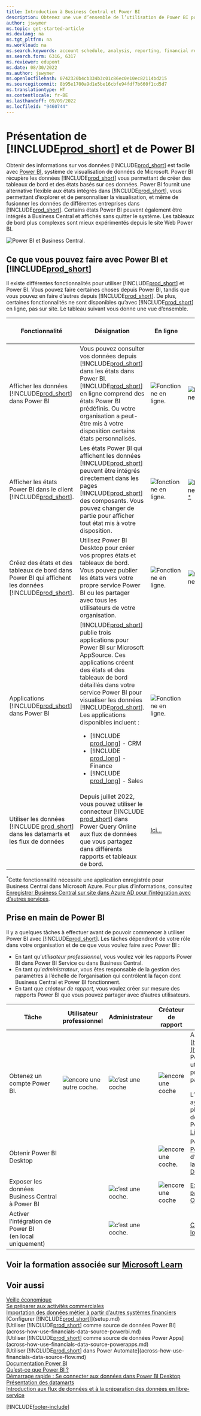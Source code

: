 ```yaml
---
title: Introduction à Business Central et Power BI
description: Obtenez une vue d’ensemble de l’utilisation de Power BI pour obtenir des informations, des informations décisionnelles et des indicateurs de performance clés à partir de vos données Business Central.
author: jswymer
ms.topic: get-started-article
ms.devlang: na
ms.tgt_pltfrm: na
ms.workload: na
ms.search.keywords: account schedule, analysis, reporting, financial report, business intelligence, KPI
ms.search.form: 6316, 6317
ms.reviewer: edupont
ms.date: 08/30/2022
ms.author: jswymer
ms.openlocfilehash: 0742320b4cb334b3c01c86ec0e10ec82114bd215
ms.sourcegitcommit: 8b95e1700a9d1e5be16cbfe94fdf7b660f1cd5d7
ms.translationtype: HT
ms.contentlocale: fr-BE
ms.lasthandoff: 09/09/2022
ms.locfileid: "9460744"
---
```

# <a name="introduction-to-prod_short-and-power-bi"></a>Présentation de [!INCLUDE[prod_short](includes/prod_short.md)] et de Power BI

Obtenir des informations sur vos données [!INCLUDE[prod_short](includes/prod_short.md)] est facile avec [Power BI](https://powerbi.microsoft.com), système de visualisation de données de Microsoft. Power BI récupère les données [!INCLUDE[prod_short](includes/prod_short.md)] vous permettant de créer des tableaux de bord et des états basés sur ces données. Power BI fournit une alternative flexible aux états intégrés dans [!INCLUDE[prod_short](includes/prod_short.md)], vous permettant d’explorer et de personnaliser la visualisation, et même de fusionner les données de différentes entreprises dans [!INCLUDE[prod_short](includes/prod_short.md)]. Certains états Power BI peuvent également être intégrés à Business Central et affichés sans quitter le système. Les tableaux de bord plus complexes sont mieux expérimentés depuis le site Web Power BI.

![Power BI et Business Central.](media/power-bi-intro.png)

## <a name="what-you-can-do-with-power-bi-and-prod_short"></a>Ce que vous pouvez faire avec Power BI et [!INCLUDE[prod_short](includes/prod_short.md)]

Il existe différentes fonctionnalités pour utiliser [!INCLUDE[prod_short](includes/prod_short.md)] et Power BI. Vous pouvez faire certaines choses depuis Power BI, tandis que vous pouvez en faire d’autres depuis [!INCLUDE[prod_short](includes/prod_short.md)]. De plus, certaines fonctionnalités ne sont disponibles qu’avec [!INCLUDE[prod_short](includes/prod_short.md)] en ligne, pas sur site. Le tableau suivant vous donne une vue d’ensemble.

|Fonctionnalité|Désignation|En ligne|Local|En savoir plus|
|-------|-----------|--------------|-----------|----------------|
|Afficher les données [!INCLUDE[prod_short](includes/prod_short.md)] dans Power BI|Vous pouvez consulter vos données depuis [!INCLUDE[prod_short](includes/prod_short.md)] dans les états dans Power BI. [!INCLUDE[prod_short](includes/prod_short.md)] en ligne comprend des états Power BI prédéfinis. Ou votre organisation a peut-être mis à votre disposition certains états personnalisés.|![Fonctionne en ligne.](media/check.png)|![Fonctionne en local](media/check.png)|[Ici...](across-working-with-business-central-in-powerbi.md)|
|Afficher les états Power BI dans le client [!INCLUDE[prod_short](includes/prod_short.md)].| Les états Power BI qui affichent les données [!INCLUDE[prod_short](includes/prod_short.md)] peuvent être intégrés directement dans les pages [!INCLUDE[prod_short](includes/prod_short.md)] des composants. Vous pouvez changer de partie pour afficher tout état mis à votre disposition. |![fonctionne en ligne.](media/check.png)|![Fonctionne en local](media/check.png)<sup>[*](#onprem)</sup>|[Ici...](across-working-with-powerbi.md).|
|Créez des états et des tableaux de bord dans Power BI qui affichent les données [!INCLUDE[prod_short](includes/prod_short.md)].|Utilisez Power BI Desktop pour créer vos propres états et tableaux de bord. Vous pouvez publier les états vers votre propre service Power BI ou les partager avec tous les utilisateurs de votre organisation.|![Fonctionne en ligne.](media/check.png)|![fonctionne en local](media/check.png)|[Ici...](across-how-use-financials-data-source-powerbi.md)|
|Applications [!INCLUDE[prod_short](includes/prod_short.md)] dans Power BI| [!INCLUDE[prod_short](includes/prod_short.md)] publie trois applications pour Power BI sur Microsoft AppSource. Ces applications créent des états et des tableaux de bord détaillés dans votre service Power BI pour visualiser les données [!INCLUDE[prod_short](includes/prod_short.md)]. Les applications disponibles incluent : <ul><li>[!INCLUDE [prod_long](includes/prod_long.md)] - CRM </li><li>[!INCLUDE [prod_long](includes/prod_long.md)] - Finance </li><li>[!INCLUDE [prod_long](includes/prod_long.md)] - Sales </li></ul>  |![Fonctionne en ligne.](media/check.png)||[Ici...](across-powerbi-business-central-apps.md)|
|Utiliser les données [!INCLUDE [prod_short](includes/prod_short.md)] dans les datamarts et les flux de données|Depuis juillet 2022, vous pouvez utiliser le connecteur [!INCLUDE [prod_short](includes/prod_short.md)] dans Power Query Online aux flux de données que vous partagez dans différents rapports et tableaux de bord.|[Ici...](across-powerbi-business-central-apps.md)|

<a name="onprem"><sup>*</sup></a>Cette fonctionnalité nécessite une application enregistrée pour Business Central dans Microsoft Azure. Pour plus d’informations, consultez [Enregistrer Business Central sur site dans Azure AD pour l’intégration avec d’autres services](/dynamics365/business-central/dev-itpro/administration/register-app-azure).

## <a name="get-ready-to-use-power-bi"></a>Prise en main de Power BI

Il y a quelques tâches à effectuer avant de pouvoir commencer à utiliser Power BI avec [!INCLUDE[prod_short](includes/prod_short.md)]. <!-- Some of the tasks are typically only done by administrators or super users.--> Les tâches dépendront de votre rôle dans votre organisation et de ce que vous voulez faire avec Power BI :

- En tant qu’*utilisateur professionnel*, vous voulez voir les rapports Power BI dans Power BI Service ou dans Business Central.
- En tant qu’*administrateur*, vous êtes responsable de la gestion des paramètres à l’échelle de l’organisation qui contrôlent la façon dont Business Central et Power BI fonctionnent.
- En tant que *créateur de rapport*, vous voulez créer sur mesure des rapports Power BI que vous pouvez partager avec d’autres utilisateurs.

|Tâche|Utilisateur professionnel|Administrateur|Créateur de rapport|Plus d’informations|
|----|-------------|-------------|-----------------------|----------------|
|Obtenez un compte Power BI.|![encore une autre coche.](media/check.png)|![c’est une coche](media/check.png)|![encore une coche](media/check.png)|Accédez à [https://powerbi.microsoft.com](https://powerbi.microsoft.com). Pour vous inscrire à un compte, utilisez votre adresse e-mail professionnelle et votre mot de passe. <br /><br/>L’inscription nécessite que vous ayez une licence, mais dans la plupart des cas, vous devriez déjà avoir une licence gratuite. Pour en savoir plus, voir [Licences Power BI](admin-powerbi-setup.md#license).|
|Obtenir Power BI Desktop|||![encore une coche.](media/check.png)|Pour télécharger, accédez à [Power BI Desktop](https://powerbi.microsoft.com/desktop/). Pour plus d’informations, reportez-vous à la rubrique [Obtenir Power BI Desktop](/power-bi/fundamentals/desktop-get-the-desktop).
|Exposer les données Business Central à Power BI||![c’est une coche.](media/check.png)|![encore une coche](media/check.png)|[Exposer des données via des pages API ou des services Web OData](admin-powerbi-setup.md#exposedata)
|Activer l’intégration de Power BI<br />(en local uniquement)||![c’est une coche.](media/check.png)||[Configurer Business Central en local pour l’intégration Power BI](admin-powerbi-setup.md#setup)|


<!--



1. If you're using [!INCLUDE[prod_short](includes/prod_short.md)] on-premises, make sure your deployment meets the requirements outlined in [Set up [!INCLUDE[prod_short](includes/prod_short.md)] on-premises for Power BI integration](admin-powerbi-setup.md#setup). This task is typically an administrative task.

2. Expose Business Central data through API pages or published web services.

    Business Central online automatically included several pages as APIs. For more information, see [Business Central API V2.0](/dynamics365/business-central/dev-itpro/api-reference/v2.0/). Application developers for Business Central online can create custom API pages that you can then consume in reports. For more information, see [Developing a Custom API](/dynamics365/business-central/dev-itpro/developer/devenv-develop-custom-api).

   Codeunit, page, and query objects can be published as OData web services. There are many web services published by default. An easy way to find the web services is to search for *web services* in [!INCLUDE[prod_short](includes/prod_short.md)]. For more information about publishing web services, see [Publish a Web Service](across-how-publish-web-service.md).

3. Get a Power BI account.

   To do anything with Power BI and [!INCLUDE[prod_short](includes/prod_short.md)], whether you're an administrator or just a consumer, you'll need Power BI service account. To get an account, go to [https://powerbi.microsoft.com](https://powerbi.microsoft.com). To sign up for an account, use your work email address and password. Sign-up requires that you have a license, but in most cases you should already have a free license. For more information, see [Power BI Licensing](admin-powerbi-setup.md#license).

4. If you want to create your own Power BI reports, get Power BI Desktop.

   You can download [Power BI Desktop](https://powerbi.microsoft.com/desktop/). For more information, see [Get Power BI Desktop](/power-bi/fundamentals/desktop-get-the-desktop).

-->

## <a name="see-related-training-at-microsoft-learn"></a>Voir la formation associée sur [Microsoft Learn](/learn/modules/configure-powerbi-excel-dynamics-365-business-central/index)

## <a name="see-also"></a>Voir aussi

[Veille économique](bi.md)  
[Se préparer aux activités commerciales](ui-get-ready-business.md)  
[Importation des données métier à partir d’autres systèmes financiers](across-import-data-configuration-packages.md)  
[Configurer [!INCLUDE[prod_short](includes/prod_short.md)]](setup.md)  
[Utiliser [!INCLUDE[prod_short](includes/prod_short.md)] comme source de données Power BI](across-how-use-financials-data-source-powerbi.md)  
[Utiliser [!INCLUDE[prod_short](includes/prod_short.md)] comme source de données Power Apps](across-how-use-financials-data-source-powerapps.md)  
[Utiliser [!INCLUDE[prod_short](includes/prod_short.md)] dans Power Automate](across-how-use-financials-data-source-flow.md)  
[Documentation Power BI](/power-bi/)  
[Qu’est-ce que Power BI ?](/power-bi/fundamentals/power-bi-overview)  
[Démarrage rapide : Se connecter aux données dans Power BI Desktop](/power-bi/desktop-quickstart-connect-to-data)  
[Présentation des datamarts](/power-bi/transform-model/datamarts/datamarts-overview)  
[Introduction aux flux de données et à la préparation des données en libre-service](/power-bi/transform-model/dataflows/dataflows-introduction-self-service)  



[!INCLUDE[footer-include](includes/footer-banner.md)]